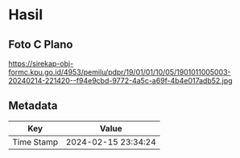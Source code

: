 # Hasil

## Foto C Plano

https://sirekap-obj-formc.kpu.go.id/4953/pemilu/pdpr/19/01/01/10/05/1901011005003-20240214-221420--f94e9cbd-9772-4a5c-a69f-4b4e017adb52.jpg


## Metadata

| Key        | Value               |
| ---------- | ------------------- |
| Time Stamp | 2024-02-15 23:34:24 |



